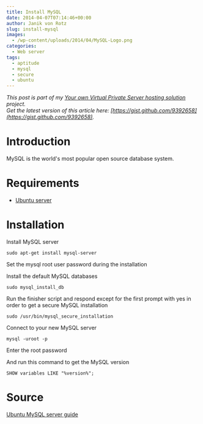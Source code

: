 ```yaml
---
title: Install MySQL
date: 2014-04-07T07:14:46+00:00
author: Janik von Rotz
slug: install-mysql
images:
  - /wp-content/uploads/2014/04/MySQL-Logo.png
categories:
  - Web server
tags:
  - aptitude
  - mysql
  - secure
  - ubuntu
---
```

*This post is part of my [Your own Virtual Private Server hosting solution](https://janikvonrotz.ch/your-own-virtual-private-server-hosting-solution/) project.*  
*Get the latest version of this article here: [https://gist.github.com/9392658](https://gist.github.com/9392658).*

# Introduction

MySQL is the world's most popular open source database system.
<!--more-->
# Requirements

* [Ubuntu server](https://janikvonrotz.ch/2014/03/13/deploy-ubuntu-server/)

# Installation

Install MySQL server

    sudo apt-get install mysql-server
    
Set the mysql root user password during the installation

Install the default MySQL databases

    sudo mysql_install_db
    
Run the finisher script and respond except for the first prompt with yes in order to get a secure MySQL installation

    sudo /usr/bin/mysql_secure_installation
        
Connect to your new MySQL server

    mysql -uroot -p
    
Enter the root password

And run this command to get the MySQL version

    SHOW variables LIKE "%version%";
	
# Source

[Ubuntu MySQL server guide](https://help.ubuntu.com/12.04/serverguide/mysql.html)